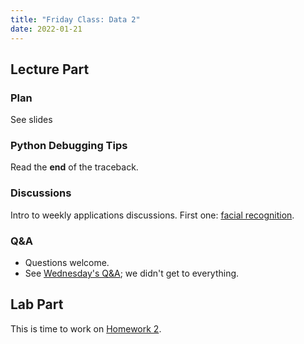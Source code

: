 ```yaml
---
title: "Friday Class: Data 2"
date: 2022-01-21
---
```


## Lecture Part

### Plan

See slides

### Python Debugging Tips

Read the **end** of the traceback.

### Discussions

Intro to weekly applications discussions. First one: [facial recognition](/discussions/face_reco/).

### Q&A

- Questions welcome.
- See [Wednesday's Q&A](../wednesday); we didn't get to everything.

## Lab Part

This is time to work on [Homework 2](../homework).

